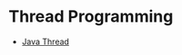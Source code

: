 # Thread Programming

- [Java Thread](https://docs.oracle.com/javase/8/docs/api/index.html?java/util/concurrent/package-summary.html)
